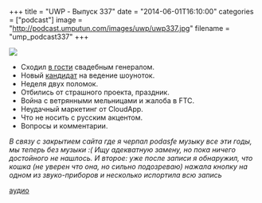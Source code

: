 +++
title = "UWP - Выпуск 337"
date = "2014-06-01T16:10:00"
categories = ["podcast"]
image = "http://podcast.umputun.com/images/uwp/uwp337.jpg"
filename = "ump_podcast337"
+++

![](https://podcast.umputun.com/images/uwp/uwp337.jpg)

* Сходил [в гости](http://mi.rpod.ru/325244.html) свадебным генералом.
* Новый [кандидат](http://writeapp.net/mac/) на ведение шоуноток.
* Неделя двух поломок.
* Отбились от страшного проекта, праздник.
* Война с ветрянными мельницами и жалоба в FTC.
* Неудачный маркетинг от CloudApp.
* Что не носить с русским акцентом.
* Вопросы и комментарии.

_В связу с закрытием сайта где я черпал podasfe музыку все эти годы, мы теперь без музыки :( Ищу адекватную замену, но пока ничего достойного не нашлось. И второе: уже после записи я обнаружил, что кошка (не уверен что она, но сильно подозреваю) нажала кнопку на одном из звуко-приборов и несколько испортила всю запись_

[аудио](https://podcast.umputun.com/media/ump_podcast337.mp3)

<audio src="https://podcast.umputun.com/media/ump_podcast337.mp3" preload="none"></audio>